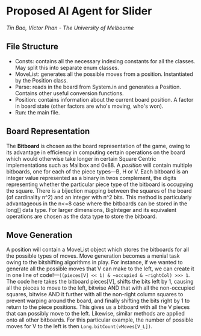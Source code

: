 # Proposed AI Agent for Slider

*Tin Bao, Victor Phan - The University of Melbourne*

## File Structure
* Consts: contains all the necessary indexing constants for all the classes. May split this into separate enum classes.
* MoveList: generates all the possible moves from a position. Instantiated by the Position class.
* Parse: reads in the board from System.in and generates a Position. Contains other useful conversion functions.
* Position: contains information about the current board position. A factor in board state (other factors are who's moving, who's won).
* Run: the main file.

## Board Representation
The **Bitboard** is chosen as the board representation of the game, owing to its advantage in efficiency in computing certain operations on the board which would otherwise take longer in certain Square Centric implementations such as Mailbox and 0x88.
A *position* will contain multiple bitboards, one for each of the piece types—B, H or V. Each bitboard is an integer value represented as a binary in twos complement, the digits representing whether the particular piece type of the bitboard is occupying the square. There is a bijection mapping between the squares of the board (of cardinality n^2) and an integer with n^2 bits. This method is particularly advantageous in the n<=8 case where the bitboards can be stored in the long[] data type. For larger dimensions, BigInteger and its equivalent operations are chosen as the data type to store the bitboard.

## Move Generation
A position will contain a MoveList object which stores the bitboards for all the possible types of moves. Move generation becomes a menial task owing to the bitshifting algorithms in play. For instance, if we wanted to generate all the possible moves that V can make to the left, we can create it in one line of code!—`((pieces[V] << 1) & ~occupied & ~rightCol) >>> 1`. The code here takes the bitboard pieces[V], shifts the bits left by 1, causing all the pieces to move to the left, bitwise AND that with all the non-occupied squares, bitwise AND it further with all the non-right column squares to prevent warping around the board, and finally shifting the bits right by 1 to return to the piece positions. This gives us a bitboard with all the V pieces that can possibly move to the left. Likewise, similar methods are applied onto all other bitboards. For this particular example, the number of possible moves for V to the left is then `Long.bitCount(vMoves[V_L])`.
